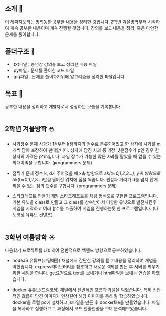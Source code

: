 ## 소개 📌
이 레파지토리는 방학동한 공부한 내용을 정리한 것입니다.
2학년 겨울방학부터 시작하여 계속 공부한 내용이며 계속 진행될 것입니다.
강의를 보고 내용을 정리, 혹은 다양한 문제를 풀이합니다.

## 폴더구조 📂
- .txt파일 : 동영상 강의를 보고 정리한 내용 파일
- .py파일 : 문제를 풀이한 코드 파일
- .jpg파일 : 문제를 풀이하기위해 알고리즘을 정리한 파일입니다.

## 목표 🎯
공부한 내용을 정리하고 개발자로서 성장하는 모습을 기록합니다
<br><br>

## 2학년 겨울방학 ⛄
- 사과장수 문제
  사과가 1점부터 k점까지의 점수로 분류되어있고 한 상자에 사과를 m개씩 담아 포장하여 판매합니다.
  상자에 담진 사과 중 가장 낮은점수가 p인 경우 한 상자의 가격은 p*m입니다.
  과일 장수가 가능한 많은 사과를 팔았을 때 얻을 수 있는 최대이익을 구합니다.
  (programmers 문제)
  
- 점찍기 문제
  정수 k, d가 주어졌을 때
  x축 방향으로 a*k(a=0,1,2,3...), y축 방향으로 b*k(b=0,1,2,3...)만큼 떨어진 위치에 점을 찍습니다.
  원점과 거리가 d를 넘지 않게 찍을 수 있는 점의 갯수를 구합니다.
  (programmers 문제)
  
- 스타크래프트 만들기
  게임 스타크래프트를 채팅 형식으로 구현한 프로그램입니다.
  기본 유닛을 class로 만들고 그 class를 상속받아서 다양한 유닛으로 발전시킨후
  게임을 시작하고 여러 함수를 호출하여 게임을 진행하는듯 한 프로그램입니다.
  (나도코딩 유튜브 컨텐츠)
<br><br>
## 3학년 여름방학 ☀️
다음학기 프로젝트를 대비하여 전반적으로 백엔드 방향으로 공부하였습니다.

- nodeJS
  유튜브(코딩애플) 채널에서 간단한 강의를 듣고 내용을 정리하여 개념을 익혔습니다.
  express라이브러리를 참조하고 새로운 객체를 만든 후 서버를 띄우기 위한 세팅을 합니다.
  get요청으로 text를 보내거나 html파일을 보내는 연습을 하였습니다.

- docker
  유튜브(드림코딩) 채널에서 전반적인 흐름과 개념을 익혔습니다.
  특히 전반적인 흐름이 담긴 이미지가 인상깊어 해당 이미지를 통해 잘 학습하였습니다.
  docker을 로컬 pc에 설치하고 js파일을 만든 후 dockerfile을 만들었습니다.
  파일을 복사하고 실행하고 그 과정에서 코드 한줄한줄을 보며 분석해보았습니다.
